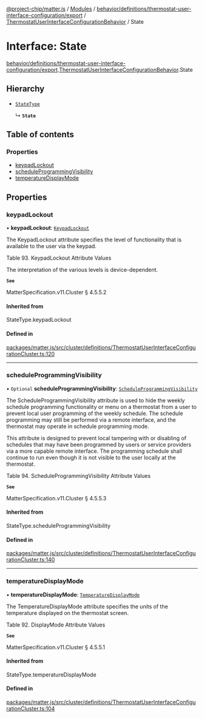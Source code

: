 [@project-chip/matter.js](../README.md) / [Modules](../modules.md) / [behavior/definitions/thermostat-user-interface-configuration/export](../modules/behavior_definitions_thermostat_user_interface_configuration_export.md) / [ThermostatUserInterfaceConfigurationBehavior](../modules/behavior_definitions_thermostat_user_interface_configuration_export.ThermostatUserInterfaceConfigurationBehavior.md) / State

# Interface: State

[behavior/definitions/thermostat-user-interface-configuration/export](../modules/behavior_definitions_thermostat_user_interface_configuration_export.md).[ThermostatUserInterfaceConfigurationBehavior](../modules/behavior_definitions_thermostat_user_interface_configuration_export.ThermostatUserInterfaceConfigurationBehavior.md).State

## Hierarchy

- [`StateType`](../modules/behavior_definitions_thermostat_user_interface_configuration_export._internal_.md#statetype)

  ↳ **`State`**

## Table of contents

### Properties

- [keypadLockout](behavior_definitions_thermostat_user_interface_configuration_export.ThermostatUserInterfaceConfigurationBehavior.State.md#keypadlockout)
- [scheduleProgrammingVisibility](behavior_definitions_thermostat_user_interface_configuration_export.ThermostatUserInterfaceConfigurationBehavior.State.md#scheduleprogrammingvisibility)
- [temperatureDisplayMode](behavior_definitions_thermostat_user_interface_configuration_export.ThermostatUserInterfaceConfigurationBehavior.State.md#temperaturedisplaymode)

## Properties

### keypadLockout

• **keypadLockout**: [`KeypadLockout`](../enums/cluster_export.ThermostatUserInterfaceConfiguration.KeypadLockout.md)

The KeypadLockout attribute specifies the level of functionality that is available to the user via the
keypad.

Table 93. KeypadLockout Attribute Values

The interpretation of the various levels is device-dependent.

**`See`**

MatterSpecification.v11.Cluster § 4.5.5.2

#### Inherited from

StateType.keypadLockout

#### Defined in

[packages/matter.js/src/cluster/definitions/ThermostatUserInterfaceConfigurationCluster.ts:120](https://github.com/project-chip/matter.js/blob/0c058ae17fdba4c0b89b8b13c309011d51782299/packages/matter.js/src/cluster/definitions/ThermostatUserInterfaceConfigurationCluster.ts#L120)

___

### scheduleProgrammingVisibility

• `Optional` **scheduleProgrammingVisibility**: [`ScheduleProgrammingVisibility`](../enums/cluster_export.ThermostatUserInterfaceConfiguration.ScheduleProgrammingVisibility.md)

The ScheduleProgrammingVisibility attribute is used to hide the weekly schedule programming
functionality or menu on a thermostat from a user to prevent local user programming of the weekly
schedule. The schedule programming may still be performed via a remote interface, and the thermostat may
operate in schedule programming mode.

This attribute is designed to prevent local tampering with or disabling of schedules that may have been
programmed by users or service providers via a more capable remote interface. The programming schedule
shall continue to run even though it is not visible to the user locally at the thermostat.

Table 94. ScheduleProgrammingVisibility Attribute Values

**`See`**

MatterSpecification.v11.Cluster § 4.5.5.3

#### Inherited from

StateType.scheduleProgrammingVisibility

#### Defined in

[packages/matter.js/src/cluster/definitions/ThermostatUserInterfaceConfigurationCluster.ts:140](https://github.com/project-chip/matter.js/blob/0c058ae17fdba4c0b89b8b13c309011d51782299/packages/matter.js/src/cluster/definitions/ThermostatUserInterfaceConfigurationCluster.ts#L140)

___

### temperatureDisplayMode

• **temperatureDisplayMode**: [`TemperatureDisplayMode`](../enums/cluster_export.ThermostatUserInterfaceConfiguration.TemperatureDisplayMode.md)

The TemperatureDisplayMode attribute specifies the units of the temperature displayed on the thermostat
screen.

Table 92. DisplayMode Attribute Values

**`See`**

MatterSpecification.v11.Cluster § 4.5.5.1

#### Inherited from

StateType.temperatureDisplayMode

#### Defined in

[packages/matter.js/src/cluster/definitions/ThermostatUserInterfaceConfigurationCluster.ts:104](https://github.com/project-chip/matter.js/blob/0c058ae17fdba4c0b89b8b13c309011d51782299/packages/matter.js/src/cluster/definitions/ThermostatUserInterfaceConfigurationCluster.ts#L104)
